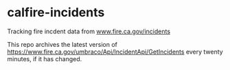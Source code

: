 # calfire-incidents

Tracking fire incdent data from www.fire.ca.gov/incidents

This repo archives the latest version of https://www.fire.ca.gov/umbraco/Api/IncidentApi/GetIncidents every twenty minutes, if it has changed.
